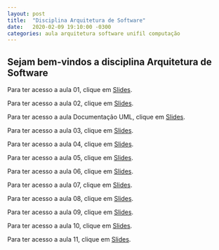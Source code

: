 ```yaml
---
layout: post
title:  "Disciplina Arquitetura de Software"
date:   2020-02-09 19:10:00 -0300
categories: aula arquitetura software unifil computação
---
```

## Sejam bem-vindos a disciplina **Arquitetura de Software**

Para ter acesso a aula 01, clique em [Slides][aula01].

Para ter acesso a aula 02, clique em [Slides][aula02].

Para ter acesso a aula Documentação UML, clique em [Slides][aula_doc_uml].

Para ter acesso a aula 03, clique em [Slides][aula03].

Para ter acesso a aula 04, clique em [Slides][aula07].

Para ter acesso a aula 05, clique em [Slides][aula08].

Para ter acesso a aula 06, clique em [Slides][aula09].

Para ter acesso a aula 07, clique em [Slides][aula10].

Para ter acesso a aula 08, clique em [Slides][aula11].

Para ter acesso a aula 09, clique em [Slides][aula12].

Para ter acesso a aula 10, clique em [Slides][aula13].

Para ter acesso a aula 11, clique em [Slides][aula14].

[aula01]: /unifil/arquitetura-software/slides/aula01/index.html
[aula02]: /unifil/arquitetura-software/slides/aula02/index.html
[aula_doc_uml]: /unifil/arquitetura-software/slides/aula_doc_uml/index.html
[aula03]: /unifil/arquitetura-software/slides/aula03/index.html
[aula04]: /unifil/arquitetura-software/slides/aula04/index.html
[aula05]: /unifil/arquitetura-software/slides/aula05/index.html
[aula06]: /unifil/arquitetura-software/slides/aula06/index.html
[aula07]: /unifil/arquitetura-software/slides/aula07/index.html
[aula08]: /unifil/arquitetura-software/slides/aula08/index.html
[aula09]: /unifil/arquitetura-software/slides/aula09/index.html
[aula10]: /unifil/arquitetura-software/slides/aula10/index.html
[aula11]: /unifil/arquitetura-software/slides/aula11/index.html
[aula12]: /unifil/arquitetura-software/slides/aula12/index.html
[aula13]: /unifil/arquitetura-software/slides/aula13/index.html
[aula14]: /unifil/arquitetura-software/slides/aula14/index.html
